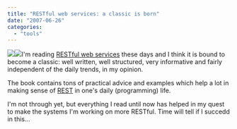 ```yaml
---
title: "RESTful web services: a classic is born"
date: "2007-06-26"
categories: 
  - "tools"
---
```


[![](images/21RnHizrtwL._AA_SL160_.jpg)](http://www.amazon.com/gp/product/0596529260?ie=UTF8&tag=bertrandswebl-20&linkCode=as2&camp=1789&creative=9325&creativeASIN=0596529260)![](http://www.assoc-amazon.com/e/ir?t=bertrandswebl-20&l=as2&o=1&a=0596529260)I'm reading [RESTful web services](http://www.amazon.com/gp/product/0596529260?ie=UTF8&tag=bertrandswebl-20&linkCode=as2&camp=1789&creative=9325&creativeASIN=0596529260) these days and I think it is bound to become a classic: well written, well structured, very informative and fairly independent of the daily trends, in my opinion.

The book contains tons of practical advice and examples which help a lot in making sense of [REST](http://en.wikipedia.org/wiki/Representational_State_Transfer) in one's daily (programming) life.

I'm not through yet, but everything I read until now has helped in my quest to make the systems I'm working on more RESTful. Time will tell if I succedd in this...
